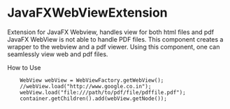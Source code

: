 # JavaFXWebViewExtension
Extension for JavaFX Webview, handles view for both html files and pdf
JavaFX WebView is not able to handle PDF files. This component creates a wrapper to the webview and a pdf viewer.
Using this component, one can seamlessly view web and pdf files.

How to Use


		WebView webView = WebViewFactory.getWebView();
		//webView.load("http://www.google.co.in");
		webView.load("file:///path/to/pdf/file/pdffile.pdf");
		container.getChildren().add(webView.getNode());
